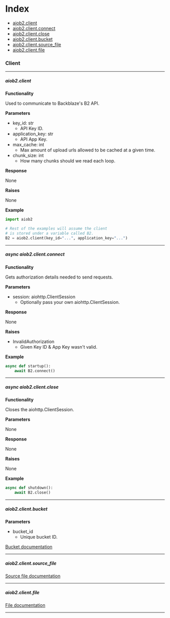 # Index
- [aiob2.client](#aiob2client)
- [aiob2.client.connect](#async-aiob2clientconnect)
- [aiob2.client.close](#async-aiob2clientclose)
- [aiob2.client.bucket](#aiob2clientbucket)
- [aiob2.client.source_file](#aiob2clientsource_file)
- [aiob2.client.file](#aiob2clientfile)

### Client
___

##### aiob2.client

**Functionality**

Used to communicate to Backblaze's B2 API.


**Parameters**

- key_id: str
    - API Key ID.
- application_key: str
    - API App Key.
- max_cache: int
    - Max amount of upload urls allowed to be cached at a given time.
- chunk_size: int
    - How many chunks should we read each loop.

**Response**

None

**Raises**

None

**Example**

```python
import aiob2

# Rest of the examples will assume the client
# is stored under a variable called B2.
B2 = aiob2.client(key_id="...", application_key="...")
```

___

##### async aiob2.client.connect

**Functionality**

Gets authorization details needed to send requests.


**Parameters**

- session: aiohttp.ClientSession
    - Optionally pass your own aiohttp.ClientSession.

**Response**

None

**Raises**

- InvalidAuthorization
    - Given Key ID & App Key wasn't valid.

**Example**

```python
async def startup():
    await B2.connect()
```

___

##### async aiob2.client.close

**Functionality**

Closes the aiohttp.ClientSession.


**Parameters**

None

**Response**

None

**Raises**

None

**Example**

```python
async def shutdown():
    await B2.close()
```

___

##### aiob2.client.bucket

**Parameters**

- bucket_id
    - Unique bucket ID.

[Bucket documentation](/docs/bucket.md)

___

##### aiob2.client.source_file

[Source file documentation](/docs/source_file.md)

___

##### aiob2.client.file

[File documentation](/docs/file.md)

___